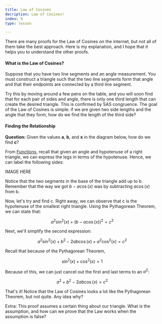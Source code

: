 ```yaml
---
title: Law of Cosines
decription: Law of Cosines!
index: 9
type: lesson

---
```


There are many proofs for the Law of Cosines on the internet, but not
all of them take the best approach. Here is my explanation, and I hope
that it helps you to understand the other proofs.

#### What is the Law of Cosines?

Suppose that you have two line segments and an angle measurement. You
must construct a triangle such that the two line segments form that
angle and that their endpoints are connected by a third line segment.

Try this by moving around a few pens on the table, and you will soon
find that for each pair of sides and angle, there is only one third
length that can create the desired triangle. This is confirmed by SAS
congruence. The goal of the Law of Cosines is simple: if we are given
two side lengths and the angle that they form, how do we find the length
of the third side?

#### Finding the Relationship

**Question:** Given the values **a**, **b**, and **x** in the diagram
below, how do we find **c**?

From [Functions](/learn/trigonometry/functions/exploration/), recall that given an angle and hypotenuse of a right triangle, we can express the legs in terms of the hypotenuse. Hence, we can label the following sides:

IMAGE HERE

Notice that the two segments in the base of the triangle add up to b. Remember that the way we got $b- a \cos(x)$ was by subtracting $a\cos(x)$ from b.

Now, let's try and find c. Right away, we can observe that c is the hypotenuse of the smallest right triangle. Using the Pythagorean Theorem, we can state that:

$$a^2\sin^2(x)+(b-a\cos(x))^2 = c^2$$

Next, we'll simplify the second expression:

$$a^2\sin^2(x)+b^2-2ab\cos(x)+a^2\cos^2(x)=c^2$$

Recall that because of the Pythagorean Theorem,

$$\sin^2(x)+\cos^2(x)=1$$

Because of this, we can just cancel out the first and last terms to an
$a^2$:

$$a^2+b^2-2ab\cos(x)=c^2$$

That's it! Notice that the Law of Cosines looks a lot like the Pythagorean Theorem, but not quite. Any idea why?

Extra: This proof assumes a certain thing about our triangle. What is the assumption, and how can we prove that the Law works when the assumption is false?